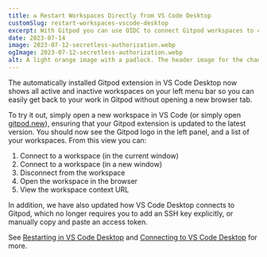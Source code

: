 ```yaml
---
title: ♻️ Restart Workspaces Directly from VS Code Desktop
customSlug: restart-workspaces-vscode-desktop
excerpt: With Gitpod you can use OIDC to connect Gitpod workspaces to cloud providers or third parties such as AWS, Azure, GCP, or secret management services like Vault.
date: 2023-07-14
image: 2023-07-12-secretless-authorization.webp
ogImage: 2023-07-12-secretless-authorization.webp
alt: A light orange image with a padlock. The header image for the changelog announcement for secretless Gitpod workspaces announcement post.
---
```


The automatically installed Gitpod extension in VS Code Desktop now shows all active and inactive workspaces on your left menu bar so you can easily get back to your work in Gitpod without opening a new browser tab.

To try it out, simply open a new workspace in VS Code (or simply open [gitpod.new](https://gitpod.new/)), ensuring that your Gitpod extension is updated to the latest version. You should now see the Gitpod logo in the left panel, and a list of your workspaces. From this view you can:

1. Connect to a workspace (in the current window)
2. Connect to a workspace (in a new window)
3. Disconnect from the workspace
4. Open the workspace in the browser
5. View the workspace context URL

In addition, we have also updated how VS Code Desktop connects to Gitpod, which no longer requires you to add an SSH key explicitly, or manually copy and paste an access token.

See [Restarting in VS Code Desktop](/docs/references/ides-and-editors/vscode#restarting-in-vs-code-desktop) and [Connecting to VS Code Desktop](/docs/references/ides-and-editors/vscode#connecting-to-vs-code-desktop) for more.
